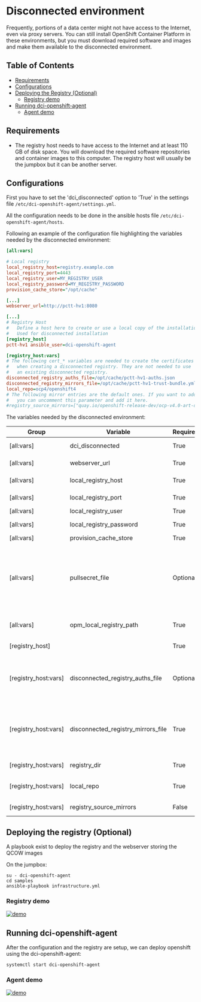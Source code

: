# Disconnected environment

Frequently, portions of a data center might not have access to the Internet,
even via proxy servers. You can still install OpenShift Container Platform in
these environments, but you must download required software and images and make
them available to the disconnected environment.

## Table of Contents

- [Requirements](#requirements)
- [Configurations](#configurations)
- [Deploying the Registry (Optional)](#deploying-the-registry-optional)
  - [Registry demo](#registry-demo)
- [Running dci-openshift-agent](#running-dci-openshift-agent)
  - [Agent demo](#agent-demo)

## Requirements

- The registry host needs to have access to the Internet and at least 110 GB of
  disk space. You will download the required software repositories and
  container images to this computer. The registry host will usually be the
  jumpbox but it can be another server.

## Configurations

First you have to set the 'dci_disconnected' option to 'True' in the settings
file `/etc/dci-openshift-agent/settings.yml`.

All the configuration needs to be done in the ansible hosts file
`/etc/dci-openshift-agent/hosts`.

Following an example of the configuration file highlighting the variables
needed by the disconnected environment:

```INI
[all:vars]

# Local registry
local_registry_host=registry.example.com
local_registry_port=4443
local_registry_user=MY_REGISTRY_USER
local_registry_password=MY_REGISTRY_PASSWORD
provision_cache_store="/opt/cache"

[...]
webserver_url=http://pctt-hv1:8080

[...]
# Registry Host
#   Define a host here to create or use a local copy of the installation registry
#   Used for disconnected installation
[registry_host]
pctt-hv1 ansible_user=dci-openshift-agent

[registry_host:vars]
# The following cert_* variables are needed to create the certificates
#   when creating a disconnected registry. They are not needed to use
#   an existing disconnected registry.
disconnected_registry_auths_file=/opt/cache/pctt-hv1-auths.json
disconnected_registry_mirrors_file=/opt/cache/pctt-hv1-trust-bundle.yml
local_repo=ocp4/openshift4
# The following mirror entries are the default ones. If you want to add more mirror
#   you can uncomment this parameter and add it here.
#registry_source_mirrors=["quay.io/openshift-release-dev/ocp-v4.0-art-dev", "registry.svc.ci.openshift.org/ocp/release", "quay.io/openshift-release-dev/ocp-release"]
```

The variables needed by the disconnected environment:

Group                   | Variable | Required      | Type   | Description
----------------------- | -------- | ------------- | ------ |----------------------------------------------------
[all:vars] | dci_disconnected | True | Boolean | Main variable to specify this is a disconnected environment
[all:vars] | webserver_url | True | String | URL of the webserver hosting the qcow images
[all:vars] | local_registry_host | True | String | FQDN or IP for the registry server acting as a mirror
[all:vars] | local_registry_port | True | String | Listening Port for the registry server
[all:vars] | local_registry_user | True | String | Username for the registry server
[all:vars] | local_registry_password | True | String | Password of the registry user for the registry server
[all:vars] | provision_cache_store | True | String | Folder using for the caching
[all:vars] | pullsecret_file | Optional | String | Path of the file in the jumpbox with the pull secret and registry auths in json format. If not provided the content of disconnected_registry_auths_file and pullsecret variable (pulled from DCI components) will be combined to be used by all disconnected tasks.
[all:vars] | opm_local_registry_path | True | String | Path on the local registry host where the catalog images will be stored
[registry_host]         |          | True          | String | Define a host here to create or use a local registry
[registry_host:vars] | disconnected_registry_auths_file | Optional | String | File that contains extra auth tokens to include in the pull-secret. This file will be generated if it doesn't exist. And only required if pullsecret_file var not provided)
[registry_host:vars] | disconnected_registry_mirrors_file | True | String | File that contains the addition trust bundle and image content sources for the local registry. The contents of this file will be appended to the install-config.yml file. This file will be generated if it doesn't exist.
[registry_host:vars] | registry_dir | True | String | Folder where to store the openshift container images
[registry_host:vars] | local_repo | True | String | Specify the name of the repository to create in your registry
[registry_host:vars] | registry_source_mirrors | False | String | List of the mirror entries pointing to the registry_host

## Deploying the registry (Optional)

A playbook exist to deploy the registry and the webserver storing the QCOW
images

On the jumpbox:

```Shell
su - dci-openshift-agent
cd samples
ansible-playbook infrastructure.yml
```

### Registry demo

[![demo](https://asciinema.org/a/vUVI3w23OBqQaM0Ux7IDOlaiq.svg)](https://asciinema.org/a/vUVI3w23OBqQaM0Ux7IDOlaiq?autoplay=1)

## Running dci-openshift-agent

After the configuration and the registry are setup, we can deploy openshift
using the dci-openshift-agent:

```Shell
systemctl start dci-openshift-agent
```

### Agent demo

[![demo](https://asciinema.org/a/zbrwiulDWgtV2ABzJ6pK4Uez3.svg)](https://asciinema.org/a/zbrwiulDWgtV2ABzJ6pK4Uez3?autoplay=1)
